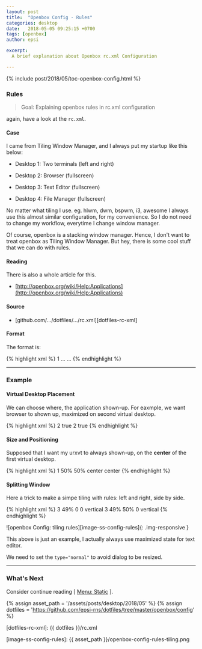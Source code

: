 ```yaml
---
layout: post
title:  "Openbox Config - Rules"
categories: desktop
date:   2018-05-05 09:25:15 +0700
tags: [openbox]
author: epsi

excerpt:
  A brief explanation about Openbox rc.xml Configuration

---
```


{% include post/2018/05/toc-openbox-config.html %}

### Rules

> Goal: Explaining openbox rules in rc.xml configuration 

again, have a look at the <code class="code-file">rc.xml</code>.

#### Case

I came from Tiling Window Manager,
and I always put my startup like this below:

* Desktop 1: Two terminals (left and right)

* Desktop 2: Browser (fullscreen)

* Desktop 3: Text Editor (fullscreen)

* Desktop 4: File Manager (fullscreen)

No matter what tiling I use.
eg. hlwm, dwm, bspwm, i3, awesome
I always use this almost similar configuration,
for my convenience.
So I do not need to change my workflow,
everytime I change window manager.

Of course, openbox is a stacking window manager.
Hence, I don't want to treat openbox as Tiling Window Manager.
But hey, there is some cool stuff that we can do with rules.

#### Reading

There is also a whole article for this.

*	[http://openbox.org/wiki/Help:Applications](http://openbox.org/wiki/Help:Applications)

#### Source

*	[github.com/.../dotfiles/.../rc.xml][dotfiles-rc-xml]

#### Format

The format is:

{% highlight xml %}
  <applications>
    <application name="urxvt*">
      <desktop>1</desktop>
      ...
    </application>
    ...
    </application>
{% endhighlight %}

-- -- --

### Example

#### Virtual Desktop Placement

We can choose where, the application shown-up.
For eaxmple, we want browser to shown up,
maximized on second virtual desktop.

{% highlight xml %}
    <application name="firefox*">
      <desktop>2</desktop>
      <maximized>true</maximized>
    </application>
    <application name="chromium*">
      <desktop>2</desktop>
      <maximized>true</maximized>
    </application>
{% endhighlight %}

#### Size and Positioning

Supposed that I want my urxvt to always shown-up,
on the **center** of the first virtual desktop.

{% highlight xml %}
    <application name="urxvt*">
      <desktop>1</desktop>
      <size>
        <width>50%</width>
        <height>50%</height>
      </size>
      <position force="yes">
        <x>center</x>
        <y>center</y>
      </position>
    </application>
{% endhighlight %}

#### Splitting Window

Here a trick to make a simpe tiling with rules:
left and right, side by side.

{% highlight xml %}
    <application name="thunar" type="normal">
      <desktop>3</desktop>
      <size>
        <width>49%</width>
      </size>
      <position force="yes">
        <x>0</x>
        <y>0</y>
      </position>
      <maximized>vertical</maximized>
    </application>
    <application name="geany" type="normal">
      <desktop>3</desktop>
      <size>
        <width>49%</width>
      </size>
      <position force="yes">
        <x>50%</x>
        <y>0</y>
      </position>
      <maximized>vertical</maximized>
    </application>
{% endhighlight %}

![openbox Config: tiling rules][image-ss-config-rules]{: .img-responsive }

This above is just an example,
I actually always use maximized state for text editor.

We need to set the <code>type="normal"</code> to avoid dialog to be resized.

-- -- --

### What's Next

Consider continue reading [ [Menu: Static][local-part-config] ].


[//]: <> ( -- -- -- links below -- -- -- )
{% assign asset_path = '/assets/posts/desktop/2018/05' %}
{% assign dotfiles = 'https://github.com/epsi-rns/dotfiles/tree/master/openbox/config' %}

[dotfiles-rc-xml]: {{ dotfiles }}/rc.xml

[local-part-config]:  /desktop/2018/05/07/openbox-config.html

[image-ss-config-rules]:   {{ asset_path }}/openbox-config-rules-tiling.png
